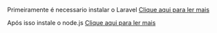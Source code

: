 Primeiramente é necessario instalar o Laravel <a href="https://laravel.com/docs/10.x/installation">Clique aqui para ler mais</a>

Após isso instale o node.js <a href="https://nodejs.org/en">Clique aqui para ler mais</a>
